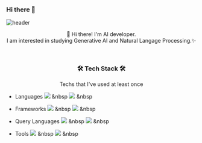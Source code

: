 ### Hi there 👋






<!--https://img.shields.io/badge/{보여질이름}-{배경컬러}?style=for-the-badge&logo={로고이름}&logoColor={로고컬러}-->
<!--
**Twlee95/Twlee95** is a ✨ _special_ ✨ repository because its `README.md` (this file) appears on your GitHub profile.

Here are some ideas to get you started:

- 🔭 I’m currently working on ...
- 🌱 I’m currently learning ...
- 👯 I’m looking to collaborate on ...
- 🤔 I’m looking for help with ...
- 💬 Ask me about ...
- 📫 How to reach me: ...
- 😄 Pronouns: ...
- ⚡ Fun fact: ...
-->



![header](https://capsule-render.vercel.app/api?type=rect&color=gradient&customColorList=0,2,2,5,30&section=header&height=200&text=Lee%20Taewon&animation=fadeIn)

<p align="center">
👋 Hi there! I'm AI developer.
</br>
I am interested in studying Generative AI and Natural Langage Processing.✨
</br>
</p>
</br>







<h3 align="center"><b>🛠 Tech Stack 🛠</b></h3>
<p align="center"> Techs that I've used at least once </p>

* Languages
<img src="https://img.shields.io/badge/Pytorch-EE4C2C?style=for-the-badge&logo=pytorch&logoColor=white"/></a> &nbsp 
<img src="https://img.shields.io/badge/C++-00599C?style=for-the-badge&logo=cplusplus&logoColor=white"/></a> &nbsp

* Frameworks
<img src="https://img.shields.io/badge/Tensorflow-FF6F00?style=for-the-badge&logo=tensorflow&logoColor=white"/></a> &nbsp 
<img src="https://img.shields.io/badge/Python-3776AB?style=for-the-badge&logo=python&logoColor=white"/></a> &nbsp

* Query Languages
<img src="https://img.shields.io/badge/MySQL-4479A1?style=for-the-badge&logo=MySQL&logoColor=white"/></a> &nbsp 
<img src="https://img.shields.io/badge/Oracle-F80000?style=for-the-badge&logo=oracle&logoColor=white"/></a> &nbsp 

* Tools
<img src="https://img.shields.io/badge/Github-444444?style=for-the-badge&logo=GitHub&logoColor=181717"></a> &nbsp
<img src="https://img.shields.io/badge/Git-444444?style=for-the-badge&logo=Git&logoColor=F05032"></a> &nbsp



</br>
</br>

